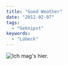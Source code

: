 ```yaml
---
title: "Good Weather"
date: "2012-02-07"
tags:
  - "Geknipst"
keywords:
  - "Lübeck"
---
```


![Ich mag's hier.](/img/codecandies/20120207-191618.jpg)
